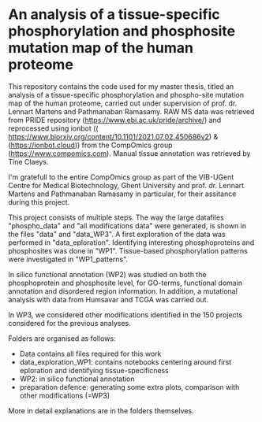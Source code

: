 # An analysis of a tissue-specific phosphorylation and phosphosite mutation map of the human proteome


This repository contains the code used for my master thesis, titled an analysis of a tissue-specific phosphorylation and phospho-site mutation map of the human proteome, carried out under supervision of prof. dr. Lennart Martens and Pathmanaban Ramasamy. RAW MS data was retrieved from PRIDE repository (https://www.ebi.ac.uk/pride/archive/) and reprocessed using ionbot (( https://www.biorxiv.org/content/10.1101/2021.07.02.450686v2) & (https://ionbot.cloud)) from the CompOmics group (https://www.compomics.com). Manual tissue annotation was retrieved by Tine Claeys.

I'm gratefull to the entire CompOmics group as part of the VIB-UGent Centre for Medical Biotechnology, Ghent University and prof. dr. Lennart Martens and Pathmanaban Ramasamy in particular, for their assitance during this project.

This project consists of multiple steps. The way the large datafiles "phospho_data" and "all modifications data" were generated, is shown in the files "data" and "data_WP3". A first exploration of the data was performed in "data_eploration". Identifying interesting phosphoproteins and phosphosites was done in "WP1". Tissue-based phosphorylation patterns were investigated in "WP1_patterns".

In silico functional annotation (WP2) was studied on both the phosphoprotein and phosphosite level, for GO-terms, functional domain annotation and disordered region information. In addition, a mutational analysis with data from Humsavar and TCGA was carried out.

In WP3, we considered other modifications identified in the 150 projects considered for the previous analyses.

Folders are organised as follows:
- Data contains all files required for this work
- data_exploration_WP1: contains notebooks centering around first eploration and identifying tissue-specificness
- WP2: in silico functional annotation
- preparation defence: generating some extra plots, comparison with other modifications (=WP3)

More in detail explanations are in the folders themselves.
